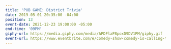 ```yaml
---
title: 'PUB GAME: District Trivia'
date: 2019-05-01 20:35:00 -04:00
position: 13
event-date: 2021-12-23 19:00:00 -05:00
end-time: '09PM'
giphy-url: https://media.giphy.com/media/APDFlaP8poxD9DV1PM/giphy.gif
event-url: https://www.eventbrite.com/e/comedy-show-comedy-is-calling-tickets-216016349717
---
```


